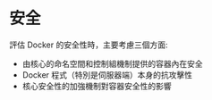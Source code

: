 # 安全

評估 Docker 的安全性時，主要考慮三個方面:

* 由核心的命名空間和控制組機制提供的容器內在安全
* Docker 程式（特別是伺服器端）本身的抗攻擊性
* 核心安全性的加強機制對容器安全性的影響

